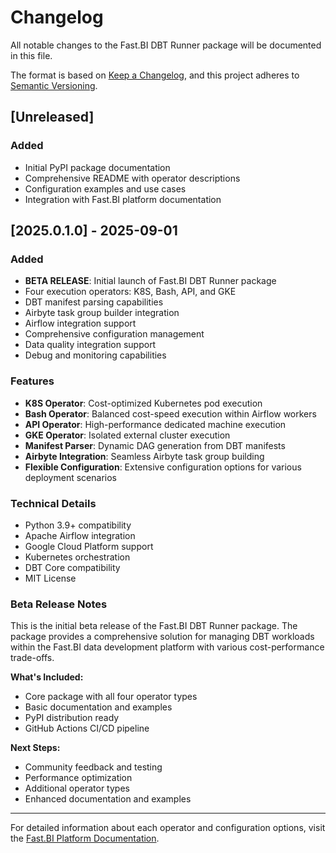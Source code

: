 # Changelog

All notable changes to the Fast.BI DBT Runner package will be documented in this file.

The format is based on [Keep a Changelog](https://keepachangelog.com/en/1.0.0/),
and this project adheres to [Semantic Versioning](https://semver.org/spec/v2.0.0.html).

## [Unreleased]

### Added
- Initial PyPI package documentation
- Comprehensive README with operator descriptions
- Configuration examples and use cases
- Integration with Fast.BI platform documentation

## [2025.0.1.0] - 2025-09-01

### Added
- **BETA RELEASE**: Initial launch of Fast.BI DBT Runner package
- Four execution operators: K8S, Bash, API, and GKE
- DBT manifest parsing capabilities
- Airbyte task group builder integration
- Airflow integration support
- Comprehensive configuration management
- Data quality integration support
- Debug and monitoring capabilities

### Features
- **K8S Operator**: Cost-optimized Kubernetes pod execution
- **Bash Operator**: Balanced cost-speed execution within Airflow workers
- **API Operator**: High-performance dedicated machine execution
- **GKE Operator**: Isolated external cluster execution
- **Manifest Parser**: Dynamic DAG generation from DBT manifests
- **Airbyte Integration**: Seamless Airbyte task group building
- **Flexible Configuration**: Extensive configuration options for various deployment scenarios

### Technical Details
- Python 3.9+ compatibility
- Apache Airflow integration
- Google Cloud Platform support
- Kubernetes orchestration
- DBT Core compatibility
- MIT License

### Beta Release Notes
This is the initial beta release of the Fast.BI DBT Runner package. The package provides a comprehensive solution for managing DBT workloads within the Fast.BI data development platform with various cost-performance trade-offs.

**What's Included:**
- Core package with all four operator types
- Basic documentation and examples
- PyPI distribution ready
- GitHub Actions CI/CD pipeline

**Next Steps:**
- Community feedback and testing
- Performance optimization
- Additional operator types
- Enhanced documentation and examples

---

For detailed information about each operator and configuration options, visit the [Fast.BI Platform Documentation](https://wiki.fast.bi/en/User-Guide/Data-Orchestration/Data-Model-CICD-Configuration).
